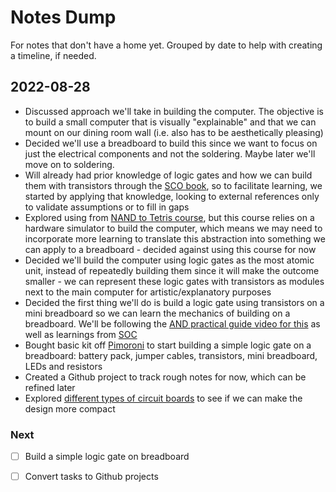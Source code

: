 # Notes Dump

For notes that don't have a home yet. Grouped by date to help with creating a timeline, if needed.

## 2022-08-28

* Discussed approach we'll take in building the computer. The objective is to build a small computer that is visually "explainable" and that we can mount on our dining room wall (i.e. also has to be aesthetically pleasing)
* Decided we'll use a breadboard to build this since we want to focus on just the electrical components and not the soldering. Maybe later we'll move on to soldering.
* Will already had prior knowledge of logic gates and how we can build them with transistors through the [SCO book][5], so to facilitate learning, we started by applying that knowledge, looking to external references only to validate assumptions or to fill in gaps
* Explored using from [NAND to Tetris course][3], but this course relies on a hardware simulator to build the computer, which means we may need to incorporate more learning to translate this abstraction into something we can apply to a breadboard - decided against using this course for now
* Decided we'll build the computer using logic gates as the most atomic unit, instead of repeatedly building them since it will make the outcome smaller - we can represent these logic gates with transistors as modules next to the main computer for artistic/explanatory purposes
* Decided the first thing we'll do is build a logic gate using transistors on a mini breadboard so we can learn the mechanics of building on a breadboard. We'll be following the [AND practical guide video for this][1] as well as learnings from [SOC][5]
* Bought basic kit off [Pimoroni][4] to start building a simple logic gate on a breadboard: battery pack, jumper cables, transistors, mini breadboard, LEDs and resistors
* Created a Github project to track rough notes for now, which can be refined later
* Explored [different types of circuit boards][6] to see if we can make the design more compact

### Next

- [ ] Build a simple logic gate on breadboard
- [ ] Convert tasks to Github projects


<!-- References -->
[1]: <https://www.youtube.com/watch?v=qPTpqISGuYo> (AND gate practical guide on a breadboard)
[2]: <https://eater.net/8bit/kits> (Building an 8-bit computer using a breadboard)
[3]: <https://www.nand2tetris.org/> (From NAND to Tetris course)
[4]: <https://shop.pimoroni.com/> (Pimoroni for buying components)
[5]: <https://www.amazon.co.uk/Structured-Computer-Organization-Andrew-Tanenbaum/dp/0132916525> (Structured Computer Organisation, by Andrew Tanenbaum)
[6]: <https://www.youtube.com/watch?v=0Mu2L9z1MH8> (Different prototyping boards: breadboard, padboards and stripboards)
